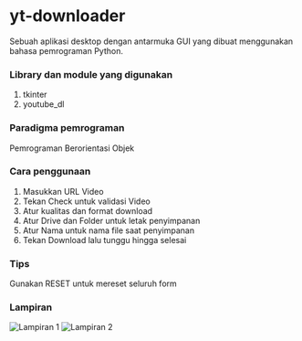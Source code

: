 # yt-downloader
Sebuah aplikasi desktop dengan antarmuka GUI yang dibuat menggunakan bahasa pemrograman Python.

### Library dan module yang digunakan
1. tkinter
2. youtube_dl

### Paradigma pemrograman
Pemrograman Berorientasi Objek

### Cara penggunaan
1. Masukkan URL Video
2. Tekan Check untuk validasi Video
3. Atur kualitas dan format download
4. Atur Drive dan Folder untuk letak penyimpanan
5. Atur Nama untuk nama file saat  penyimpanan
6. Tekan Download lalu tunggu hingga selesai

### Tips
Gunakan RESET untuk mereset seluruh form

### Lampiran
![Lampiran 1](https://drive.google.com/uc?export=download&id=1SoQC83ZcbvQPPcoRFmiuLsAeCn5taVRs)
![Lampiran 2](https://drive.google.com/uc?export=download&id=17AdTUmgbR4TA2UdaIheKdR4XO1A1IETV)
